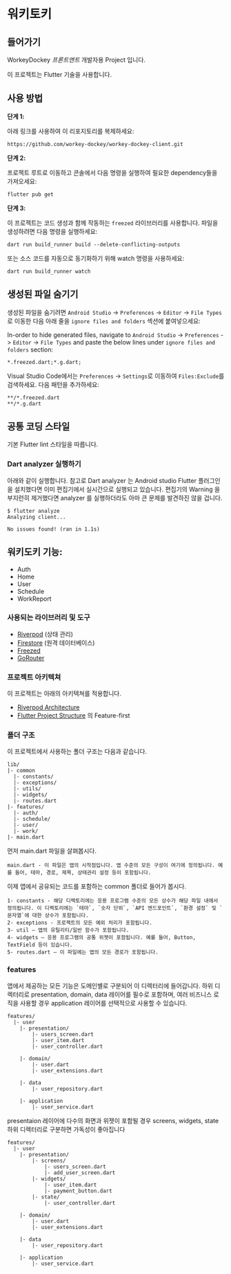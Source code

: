 # 워키토키

## 들어가기

WorkeyDockey *프론트엔트* 개발자용 Project 입니다.

이 프로젝트는 Flutter 기술을 사용합니다.

## 사용 방법

**단계 1:**

아래 링크를 사용하여 이 리포지토리를 복제하세요:

```
https://github.com/workey-dockey/workey-dockey-client.git
```

**단계 2:**

프로젝트 루트로 이동하고 콘솔에서 다음 명령을 실행하여 필요한 dependency들을 가져오세요:

```
flutter pub get
```

**단계 3:**

이 프로젝트는 코드 생성과 함께 작동하는 `freezed` 라이브러리를 사용합니다. 파일을 생성하려면 다음 명령을 실행하세요:

```
dart run build_runner build --delete-conflicting-outputs
```

또는 소스 코드를 자동으로 동기화하기 위해 watch 명령을 사용하세요:

```
dart run build_runner watch
```

## 생성된 파일 숨기기

생성된 파일을 숨기려면 `Android Studio` -> `Preferences` -> `Editor` -> `File Types`로 이동한 다음 아래 줄을 `ignore files and folders` 섹션에 붙여넣으세요:

In-order to hide generated files, navigate to `Android Studio` -> `Preferences` -> `Editor` -> `File Types` and paste the below lines under `ignore files and folders` section:

```
*.freezed.dart;*.g.dart;
```

Visual Studio Code에서는 `Preferences` -> `Settings`로 이동하여 `Files:Exclude`를 검색하세요. 다음 패턴을 추가하세요:
```
**/*.freezed.dart
**/*.g.dart
```

## 공통 코딩 스타일

기본 Flutter lint 스타일을 따릅니다.

### Dart analyzer 실행하기

아래와 같이 실행합니다.
참고로 Dart analyzer 는 Android studio Flutter 플러그인을 설치했다면 이미 편집기에서 실시간으로 실행되고 있습니다.
편집기의 Warning 을 부지런히 제거했다면 analyzer 를 실행하더라도 아마 큰 문제를 발견하진 않을 겁니다.

```
$ flutter analyze
Analyzing client...

No issues found! (ran in 1.1s)
```

## 워키도키 기능:
* Auth
* Home
* User
* Schedule
* WorkReport

### 사용되는 라이브러리 및 도구

* [Riverpod](https://pub.dev/packages/flutter_riverpod) (상태 관리)
* [Firestore](https://pub.dev/packages/cloud_firestore) (원격 데이터베이스)
* [Freezed](https://pub.dev/packages/freezed)
* [GoRouter](https://pub.dev/packages/go_router)

### 프로젝트 아키텍쳐
이 프로젝트는 아래의 아키텍쳐를 적용합니다.
- [Riverpod Architecture](https://codewithandrea.com/articles/flutter-app-architecture-riverpod-introduction/)
- [Flutter Project Structure](https://codewithandrea.com/articles/flutter-project-structure/) 의 Feature-first

### 폴더 구조

이 프로젝트에서 사용하는 폴더 구조는 다음과 같습니다.

```
lib/
|- common
  |- constants/
  |- exceptions/
  |- utils/
  |- widgets/
  |- routes.dart
|- features/
  |- auth/
  |- schedule/
  |- user/
  |- work/
|- main.dart
```

먼저 main.dart 파일을 살펴봅시다.

```
main.dart - 이 파일은 앱의 시작점입니다. 앱 수준의 모든 구성이 여기에 정의됩니다. 예를 들어, 테마, 경로, 제목, 상태관리 설정 등이 포함됩니다.
```

이제 앱에서 공유되는 코드를 포함하는 common 폴더로 들어가 봅시다.

```
1- constants - 해당 디렉토리에는 응용 프로그램 수준의 모든 상수가 해당 파일 내에서 정의됩니다. 이 디렉토리에는 `테마`, `숫자 단위`, `API 엔드포인트`, `환경 설정` 및 `문자열`에 대한 상수가 포함됩니다.
2- exceptions - 프로젝트의 모든 예외 처리가 포함됩니다.
3- util — 앱의 유틸리티/일반 함수가 포함됩니다.
4- widgets — 응용 프로그램의 공통 위젯이 포함됩니다. 예를 들어, Button, TextField 등이 있습니다.
5- routes.dart — 이 파일에는 앱의 모든 경로가 포함됩니다.
```

### features

앱에서 제공하는 모든 기능은 도메인별로 구분되어 이 디렉터리에 들어갑니다. 하위 디렉터리로 presentation, domain, data 레이어를 필수로 포함하며, 여러 비즈니스 로직을 사용할 경우 application 레이어를 선택적으로 사용할 수 있습니다.

```
features/
  |- user
    |- presentation/
        |- users_screen.dart
        |- user_item.dart
        |- user_controller.dart
      
    |- domain/
        |- user.dart
        |- user_extensions.dart
        
    |- data
        |- user_repository.dart

    |- application
        |- user_service.dart
```

presentaion 레이어에 다수의 화면과 위젯이 포함될 경우 screens, widgets, state 하위 디렉터리로 구분하면 가독성이 좋아집니다

```
features/
  |- user
    |- presentation/
        |- screens/
            |- users_screen.dart
            |- add_user_screen.dart
        |- widgets/
            |- user_item.dart
            |- payment_button.dart
        |- state/
            |- user_controller.dart
      
    |- domain/
        |- user.dart
        |- user_extensions.dart
        
    |- data
        |- user_repository.dart

    |- application
        |- user_service.dart
```